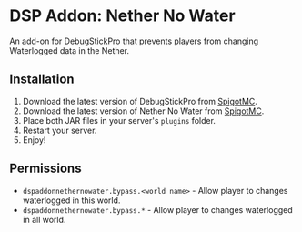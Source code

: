 # DSP Addon: Nether No Water

An add-on for DebugStickPro that prevents players from changing Waterlogged data in the Nether.

## Installation

1. Download the latest version of DebugStickPro from [SpigotMC](https://www.spigotmc.org/resources/debug-stick-pro.115670/).
2. Download the latest version of Nether No Water from [SpigotMC]().
3. Place both JAR files in your server's `plugins` folder.
4. Restart your server.
5. Enjoy!

## Permissions
 - `dspaddonnethernowater.bypass.<world name>` - Allow player to changes waterlogged in this world.
 - `dspaddonnethernowater.bypass.*` - Allow player to changes waterlogged in all world.